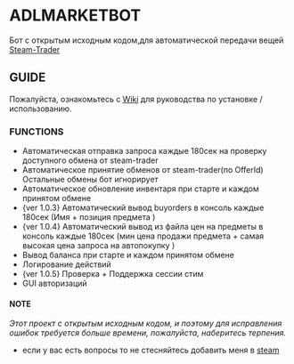 # **ADLMARKETBOT**
Бот с открытым исходным кодом,для автоматической передачи вещей [Steam-Trader](https://steam-trader.com/)

## GUIDE 
Пожалуйста, ознакомьтесь с [Wiki](https://github.com/PyMxINI/ADLMARKETBOT/wiki) для руководства по установке / использованию.

### FUNCTIONS
* Автоматическая отправка запроса каждые 180сек на проверку доступного обмена от steam-trader
* Автоматическое принятие обменов от steam-trader(по OfferId) Остальные обмены бот игнорирует 
* Автоматическое обновление инвентаря при старте и каждом принятом обмене 
* {ver 1.0.3} Автоматический вывод buyorders в консоль каждые 180сек (Имя + позиция предмета )
* {ver 1.0.4} Автоматический вывод из файла цен на предметы в консоль каждые 180сек (мин цена продажи предмета + самая высокая цена запроса на автопокупку )
* Вывод баланса при старте и каждом принятом обмене 
* Логирование действий
* {ver 1.0.5} Проверка + Поддержка сессии стим 
* GUI авторизаций 

#### NOTE
*Этот проект с открытым исходным кодом, и поэтому для исправления ошибок требуется больше времени, пожалуйста, наберитесь терпения.*
* если у вас есть вопросы то не стесняйтесь добавить меня в [steam](https://steamcommunity.com/id/nobaddaysmxINI/ )

